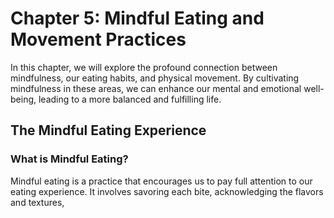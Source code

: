 Chapter 5: Mindful Eating and Movement Practices
================================================

In this chapter, we will explore the profound connection between mindfulness, our eating habits, and physical movement. By cultivating mindfulness in these areas, we can enhance our mental and emotional well-being, leading to a more balanced and fulfilling life.

The Mindful Eating Experience
-----------------------------

### What is Mindful Eating?

Mindful eating is a practice that encourages us to pay full attention to our eating experience. It involves savoring each bite, acknowledging the flavors and textures,
